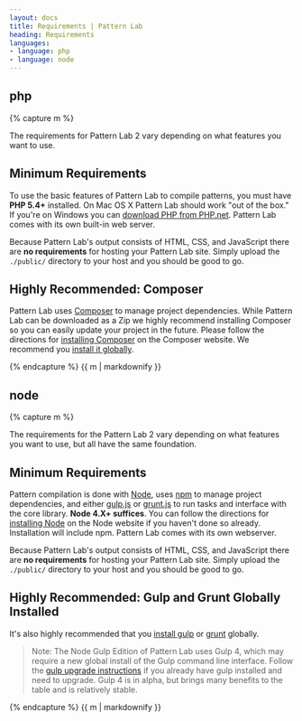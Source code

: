 ```yaml
---
layout: docs
title: Requirements | Pattern Lab
heading: Requirements
languages:
- language: php
- language: node
---
```


<!--- start php -->

<div class="tabs__panel" id="php">
<h2 class="language-title">php</h2>

{% capture m %}

The requirements for Pattern Lab 2 vary depending on what features you want to use.

## Minimum Requirements

To use the basic features of Pattern Lab to compile patterns, you must have **PHP 5.4+** installed. On Mac OS X Pattern Lab should work "out of the box." If you're on Windows you can [download PHP from PHP.net](http://windows.php.net/download/). Pattern Lab comes with its own built-in web server.

Because Pattern Lab's output consists of HTML, CSS, and JavaScript there are **no requirements** for hosting your Pattern Lab site. Simply upload the `./public/` directory to your host and you should be good to go.

## Highly Recommended: Composer

Pattern Lab uses [Composer](https://getcomposer.org/) to manage project dependencies. While Pattern Lab can be downloaded as a Zip we highly recommend installing Composer so you can easily update your project in the future. Please follow the directions for [installing Composer](https://getcomposer.org/doc/00-intro.md#installation-linux-unix-osx) on the Composer website. We recommend you [install it globally](https://getcomposer.org/doc/00-intro.md#globally).

{% endcapture %}
{{ m | markdownify }}

</div>

<!--- end php -->


<!--- start node-->

<div class="tabs__panel" id="node">
<h2 class="language-title">node</h2>

{% capture m %}


The requirements for the Pattern Lab 2 vary depending on what features you want to use, but all have the same foundation.

## Minimum Requirements

 Pattern compilation is done with [Node](https://nodejs.org), uses [npm](https://www.npmjs.com/) to manage project dependencies, and either [gulp.js](http://gulpjs.com/) or [grunt.js](http://gruntjs.com/) to run tasks and interface with the core library. **Node 4.X+ suffices**. You can follow the directions for [installing Node](https://nodejs.org/en/download/) on the Node website if you haven't done so already. Installation will include npm. Pattern Lab comes with its own webserver.

Because Pattern Lab's output consists of HTML, CSS, and JavaScript there are **no requirements** for hosting your Pattern Lab site. Simply upload the `./public/` directory to your host and you should be good to go.


## Highly Recommended: Gulp and Grunt Globally Installed

It's also highly recommended that you [install gulp](hhttps://github.com/gulpjs/gulp/blob/4.0/docs/getting-started.md) or [grunt](http://gruntjs.com/getting-started) globally.

> Note: The Node Gulp Edition of Pattern Lab uses Gulp 4, which may require a new global install of the Gulp command line interface. Follow the [gulp upgrade instructions](https://github.com/pattern-lab/edition-node-gulp/wiki/Updating-to-Gulp-4) if you already have gulp installed and need to upgrade. Gulp 4 is in alpha, but brings many benefits to the table and is relatively stable.

{% endcapture %}
{{ m | markdownify }}

</div>
<!--- end node -->
